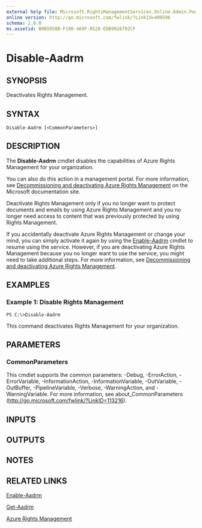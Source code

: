 ```yaml
---
external help file: Microsoft.RightsManagementServices.Online.Admin.PowerShell.dll-Help.xml
online version: http://go.microsoft.com/fwlink/?LinkId=400596
schema: 2.0.0
ms.assetid: B0B5958B-F190-469F-8528-EDB9926792CF
---
```


# Disable-Aadrm

## SYNOPSIS
Deactivates Rights Management.

## SYNTAX

```
Disable-Aadrm [<CommonParameters>]
```

## DESCRIPTION
The **Disable-Aadrm** cmdlet disables the capabilities of Azure Rights Management for your organization.

You can also do this action in a management portal. For more information, see [Decommissioning and deactivating Azure Rights Management](https://docs.microsoft.com/rights-management/deploy-use/decommission-deactivate) on the Microsoft documentation site. 

Deactivate Rights Management only if you no longer want to protect documents and emails by using Azure Rights Management  and you no longer need access to content that was previously protected by using Rights Management.

If you accidentally deactivate Azure Rights Management or change your mind, you can simply activate it again by using the [Enable-Aadrm](./Enable-Aadrm.md) cmdlet to resume using the service. However, if you are deactivating Azure Rights Management because you no longer want to use the service, you might need to take additional steps. For more information, see [Decommissioning and deactivating Azure Rights Management](https://docs.microsoft.com/rights-management/deploy-use/decommission-deactivate).

## EXAMPLES

### Example 1: Disable Rights Management
```
PS C:\>Disable-Aadrm
```

This command deactivates Rights Management for your organization.

## PARAMETERS

### CommonParameters
This cmdlet supports the common parameters: -Debug, -ErrorAction, -ErrorVariable, -InformationAction, -InformationVariable, -OutVariable, -OutBuffer, -PipelineVariable, -Verbose, -WarningAction, and -WarningVariable. For more information, see about_CommonParameters (http://go.microsoft.com/fwlink/?LinkID=113216).

## INPUTS

## OUTPUTS

## NOTES

## RELATED LINKS

[Enable-Aadrm](./Enable-Aadrm.md)

[Get-Aadrm](./Get-Aadrm.md)

[Azure Rights Management](https://docs.microsoft.com/rights-management/deploy-use/decommission-deactivate)
